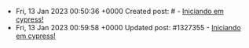 * Fri, 13 Jan 2023 00:50:36 +0000 Created post: # - [Iniciando em cypress!](https://dev.to/carecone/iniciando-em-cypress)
* Fri, 13 Jan 2023 00:59:58 +0000 Updated post: #1327355 - [Iniciando em cypress!](https://dev.to/carecone/iniciando-em-cypress-1boo)
